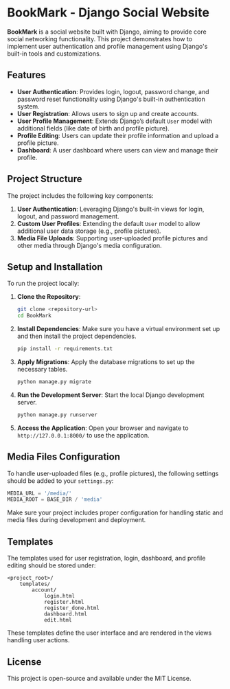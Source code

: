 
# BookMark - Django Social Website

**BookMark** is a social website built with Django, aiming to provide core social networking functionality. This project demonstrates how to implement user authentication and profile management using Django's built-in tools and customizations.

## Features

- **User Authentication**: Provides login, logout, password change, and password reset functionality using Django's built-in authentication system.
- **User Registration**: Allows users to sign up and create accounts.
- **User Profile Management**: Extends Django’s default `User` model with additional fields (like date of birth and profile picture).
- **Profile Editing**: Users can update their profile information and upload a profile picture.
- **Dashboard**: A user dashboard where users can view and manage their profile.

## Project Structure

The project includes the following key components:

1. **User Authentication**: Leveraging Django's built-in views for login, logout, and password management.
2. **Custom User Profiles**: Extending the default `User` model to allow additional user data storage (e.g., profile pictures).
3. **Media File Uploads**: Supporting user-uploaded profile pictures and other media through Django's media configuration.

## Setup and Installation

To run the project locally:

1. **Clone the Repository**:
   ```bash
   git clone <repository-url>
   cd BookMark
   ```

2. **Install Dependencies**:
   Make sure you have a virtual environment set up and then install the project dependencies.
   ```bash
   pip install -r requirements.txt
   ```

3. **Apply Migrations**:
   Apply the database migrations to set up the necessary tables.
   ```bash
   python manage.py migrate
   ```

4. **Run the Development Server**:
   Start the local Django development server.
   ```bash
   python manage.py runserver
   ```

5. **Access the Application**:
   Open your browser and navigate to `http://127.0.0.1:8000/` to use the application.

## Media Files Configuration

To handle user-uploaded files (e.g., profile pictures), the following settings should be added to your `settings.py`:

```python
MEDIA_URL = '/media/'
MEDIA_ROOT = BASE_DIR / 'media'
```

Make sure your project includes proper configuration for handling static and media files during development and deployment.

## Templates

The templates used for user registration, login, dashboard, and profile editing should be stored under:

```
<project_root>/
    templates/
        account/
            login.html
            register.html
            register_done.html
            dashboard.html
            edit.html
```

These templates define the user interface and are rendered in the views handling user actions.

## License

This project is open-source and available under the MIT License.
